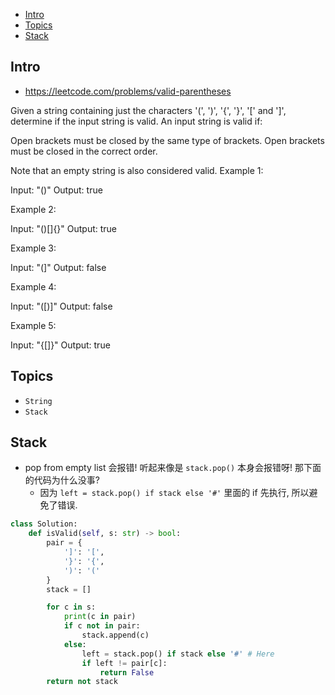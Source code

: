- [Intro](#intro)
- [Topics](#topics)
- [Stack](#stack)

## Intro

- https://leetcode.com/problems/valid-parentheses

Given a string containing just the characters '(', ')', '{', '}', '[' and ']', determine if the input string is valid.
An input string is valid if:

Open brackets must be closed by the same type of brackets.
Open brackets must be closed in the correct order.

Note that an empty string is also considered valid.
Example 1:

Input: "()"
Output: true

Example 2:

Input: "()[]{}"
Output: true

Example 3:

Input: "(]"
Output: false

Example 4:

Input: "([)]"
Output: false

Example 5:

Input: "{[]}"
Output: true



## Topics

- `String`
- `Stack`


## Stack

- pop from empty list 会报错! 听起来像是 `stack.pop()` 本身会报错呀! 那下面的代码为什么没事?
  - 因为 `left = stack.pop() if stack else '#'` 里面的 if 先执行, 所以避免了错误.


```py
class Solution:
    def isValid(self, s: str) -> bool:
        pair = {
            ']': '[',
            '}': '{',
            ')': '('
        }
        stack = []

        for c in s:
            print(c in pair)
            if c not in pair:
                stack.append(c)
            else:
                left = stack.pop() if stack else '#' # Here
                if left != pair[c]:
                    return False
        return not stack
```
